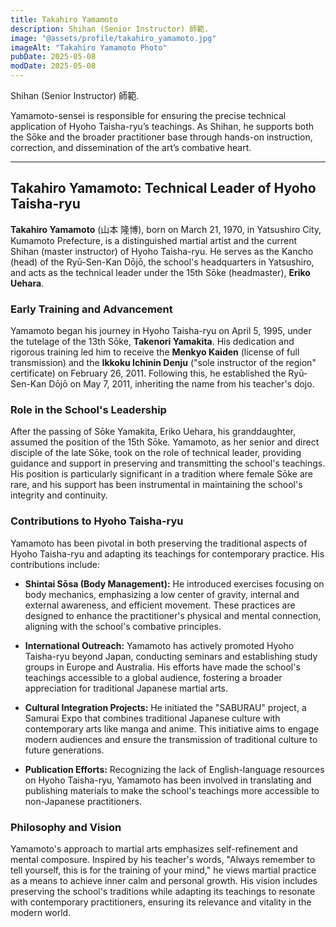 ```yaml
---
title: Takahiro Yamamoto
description: Shihan (Senior Instructor) 師範.
image: "@assets/profile/takahiro_yamamoto.jpg"
imageAlt: "Takahiro Yamamoto Photo"
pubDate: 2025-05-08
modDate: 2025-05-08
---
```


Shihan (Senior Instructor) 師範.

Yamamoto-sensei is responsible for ensuring the precise technical application of Hyoho Taisha-ryu’s teachings. As Shihan, he supports both the Sōke and the broader practitioner base through hands-on instruction, correction, and dissemination of the art’s combative heart.

---

## Takahiro Yamamoto: Technical Leader of Hyoho Taisha-ryu

**Takahiro Yamamoto** (山本 隆博), born on March 21, 1970, in Yatsushiro City, Kumamoto Prefecture, is a distinguished martial artist and the current Shihan (master instructor) of Hyoho Taisha-ryu. He serves as the Kancho (head) of the Ryū-Sen-Kan Dōjō, the school's headquarters in Yatsushiro, and acts as the technical leader under the 15th Sōke (headmaster), **Eriko Uehara**.

### Early Training and Advancement

Yamamoto began his journey in Hyoho Taisha-ryu on April 5, 1995, under the tutelage of the 13th Sōke, **Takenori Yamakita**. His dedication and rigorous training led him to receive the **Menkyo Kaiden** (license of full transmission) and the **Ikkoku Ichinin Denju** ("sole instructor of the region" certificate) on February 26, 2011. Following this, he established the Ryū-Sen-Kan Dōjō on May 7, 2011, inheriting the name from his teacher's dojo.

### Role in the School's Leadership

After the passing of Sōke Yamakita, Eriko Uehara, his granddaughter, assumed the position of the 15th Sōke. Yamamoto, as her senior and direct disciple of the late Sōke, took on the role of technical leader, providing guidance and support in preserving and transmitting the school's teachings. His position is particularly significant in a tradition where female Sōke are rare, and his support has been instrumental in maintaining the school's integrity and continuity.

### Contributions to Hyoho Taisha-ryu

Yamamoto has been pivotal in both preserving the traditional aspects of Hyoho Taisha-ryu and adapting its teachings for contemporary practice. His contributions include:

- **Shintai Sōsa (Body Management):** He introduced exercises focusing on body mechanics, emphasizing a low center of gravity, internal and external awareness, and efficient movement. These practices are designed to enhance the practitioner's physical and mental connection, aligning with the school's combative principles.

- **International Outreach:** Yamamoto has actively promoted Hyoho Taisha-ryu beyond Japan, conducting seminars and establishing study groups in Europe and Australia. His efforts have made the school's teachings accessible to a global audience, fostering a broader appreciation for traditional Japanese martial arts.

- **Cultural Integration Projects:** He initiated the "SABURAU" project, a Samurai Expo that combines traditional Japanese culture with contemporary arts like manga and anime. This initiative aims to engage modern audiences and ensure the transmission of traditional culture to future generations.

- **Publication Efforts:** Recognizing the lack of English-language resources on Hyoho Taisha-ryu, Yamamoto has been involved in translating and publishing materials to make the school's teachings more accessible to non-Japanese practitioners.

### Philosophy and Vision

Yamamoto's approach to martial arts emphasizes self-refinement and mental composure. Inspired by his teacher's words, "Always remember to tell yourself, this is for the training of your mind," he views martial practice as a means to achieve inner calm and personal growth. His vision includes preserving the school's traditions while adapting its teachings to resonate with contemporary practitioners, ensuring its relevance and vitality in the modern world.
